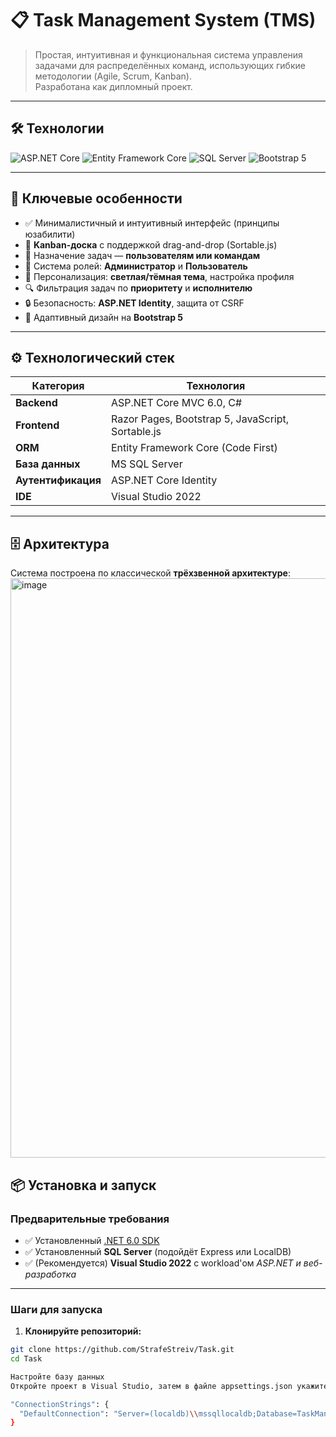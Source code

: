 # 📋 Task Management System (TMS)

> Простая, интуитивная и функциональная система управления задачами для распределённых команд, использующих гибкие методологии (Agile, Scrum, Kanban).  
> Разработана как дипломный проект.

---

## 🛠️ Технологии

![ASP.NET Core](https://img.shields.io/badge/ASP.NET_Core-6.0-purple?style=flat&logo=.net)
![Entity Framework Core](https://img.shields.io/badge/Entity_Framework_Core-6.0-red?style=flat)
![SQL Server](https://img.shields.io/badge/Database-SQL_Server-blue?style=flat&logo=microsoft-sql-server)
![Bootstrap 5](https://img.shields.io/badge/UI-Bootstrap_5-7952B3?style=flat&logo=bootstrap)

---

## 🎯 Ключевые особенности

- ✅ Минималистичный и интуитивный интерфейс (принципы юзабилити)
- 🧩 **Kanban-доска** с поддержкой drag-and-drop (Sortable.js)
- 👥 Назначение задач — **пользователям или командам**
- 🔐 Система ролей: **Администратор** и **Пользователь**
- 🎨 Персонализация: **светлая/тёмная тема**, настройка профиля
- 🔍 Фильтрация задач по **приоритету** и **исполнителю**
- 🔒 Безопасность: **ASP.NET Identity**, защита от CSRF
- 📱 Адаптивный дизайн на **Bootstrap 5**

---

## ⚙️ Технологический стек

| Категория         | Технология                          |
|------------------|-------------------------------------|
| **Backend**       | ASP.NET Core MVC 6.0, C#            |
| **Frontend**      | Razor Pages, Bootstrap 5, JavaScript, Sortable.js |
| **ORM**           | Entity Framework Core (Code First)  |
| **База данных**   | MS SQL Server                       |
| **Аутентификация**| ASP.NET Core Identity               |
| **IDE**           | Visual Studio 2022                  |

---

## 🗄️ Архитектура

Система построена по классической **трёхзвенной архитектуре**:
<img width="807" height="927" alt="image" src="https://github.com/user-attachments/assets/271501f2-9902-44fc-ac04-3560f4575273" />


## 📦 Установка и запуск

### Предварительные требования

- ✅ Установленный [.NET 6.0 SDK](https://dotnet.microsoft.com/download)
- ✅ Установленный **SQL Server** (подойдёт Express или LocalDB)
- ✅ (Рекомендуется) **Visual Studio 2022** с workload'ом *ASP.NET и веб-разработка*

---

### Шаги для запуска

1. **Клонируйте репозиторий:**

```bash
git clone https://github.com/StrafeStreiv/Task.git
cd Task

Настройте базу данных
Откройте проект в Visual Studio, затем в файле appsettings.json укажите свою строку подключения:

"ConnectionStrings": {
  "DefaultConnection": "Server=(localdb)\\mssqllocaldb;Database=TaskManagementSysDb;Trusted_Connection=True;MultipleActiveResultSets=true"
}
